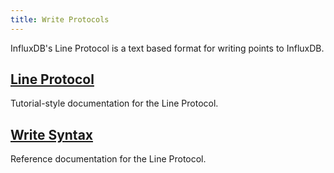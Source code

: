 ```yaml
---
title: Write Protocols
---
```


InfluxDB's Line Protocol is a text based format for writing points to InfluxDB.

## [Line Protocol](/influxdb/v1.5/write_protocols/line_protocol_tutorial/)

Tutorial-style documentation for the Line Protocol.

## [Write Syntax](/influxdb/v1.5/write_protocols/line_protocol_reference/)

Reference documentation for the Line Protocol.
